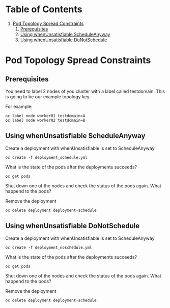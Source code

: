 
# Table of Contents

1.  [Pod Topology Spread Constraints](#orgcbce10b)
    1.  [Prerequisites](#org8c34061)
    2.  [Using <span class="underline">whenUnsatisfiable</span> <span class="underline">ScheduleAnyway</span>](#org9da4a03)
    3.  [Using <span class="underline">whenUnsatisfiable</span> <span class="underline">DoNotSchedule</span>](#orgc60cf81)


<a id="orgcbce10b"></a>

# Pod Topology Spread Constraints


<a id="org8c34061"></a>

## Prerequisites

You need to label 2 nodes of you cluster with a label called
<span class="underline">testdomain</span>.  This is going to be our example topology key.

For example:

    oc label node worker01 testdomain=A
    oc label node worker02 testdomain=B


<a id="org9da4a03"></a>

## Using <span class="underline">whenUnsatisfiable</span> <span class="underline">ScheduleAnyway</span>

Create a deployment with <span class="underline">whenUnsatisfiable</span> is set to <span class="underline">ScheduleAnyway</span>

    oc create -f deployment_schedule.yml

What is the state of the pods after the deployments succeeds?

    oc get pods

Shut down one of the nodes and check the status of the pods again.
What happend to the pods?

Remove the deployment

    oc delete deployment deployment-schedule


<a id="orgc60cf81"></a>

## Using <span class="underline">whenUnsatisfiable</span> <span class="underline">DoNotSchedule</span>

Create a deployment with <span class="underline">whenUnsatisfiable</span> is set to <span class="underline">ScheduleAnyway</span>

    oc create -f deployment_noschedule.yml

What is the state of the pods after the deployments succeeds?

    oc get pods

Shut down one of the nodes and check the status of the pods again.
What happend to the pods?

Remove the deployment

    oc delete deployment deployment-schedule
